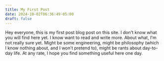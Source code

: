 ```yaml
---
title: My First Post
date: 2024-10-02T06:36:49-05:00
draft: false
---
```


 Hey everyone, this is my first post blog post on this site. I don't know what you will find here yet. I know want to read and write more. About what, I'm not really sure yet. Might be some engineering, might be philosophy (which I know nothing about, and I won't pretend to), might be rants about day-to-day life. At any rate, I hope you find something useful here one day.
